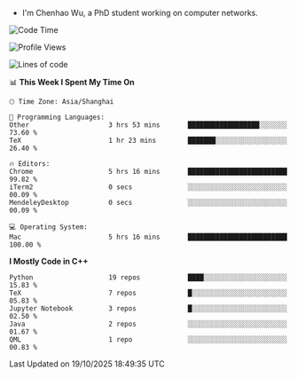 - I'm Chenhao Wu, a PhD student working on computer networks.

<!--START_SECTION:waka-->
![Code Time](http://img.shields.io/badge/Code%20Time-946%20hrs%2042%20mins-blue)

![Profile Views](http://img.shields.io/badge/Profile%20Views-0-blue)

![Lines of code](https://img.shields.io/badge/From%20Hello%20World%20I%27ve%20Written-12.4%20million%20lines%20of%20code-blue)

📊 **This Week I Spent My Time On** 

```text
🕑︎ Time Zone: Asia/Shanghai

💬 Programming Languages: 
Other                    3 hrs 53 mins       ██████████████████░░░░░░░   73.60 % 
TeX                      1 hr 23 mins        ███████░░░░░░░░░░░░░░░░░░   26.40 % 

🔥 Editors: 
Chrome                   5 hrs 16 mins       █████████████████████████   99.82 % 
iTerm2                   0 secs              ░░░░░░░░░░░░░░░░░░░░░░░░░   00.09 % 
MendeleyDesktop          0 secs              ░░░░░░░░░░░░░░░░░░░░░░░░░   00.09 % 

💻 Operating System: 
Mac                      5 hrs 16 mins       █████████████████████████   100.00 % 
```

**I Mostly Code in C++** 

```text
Python                   19 repos            ████░░░░░░░░░░░░░░░░░░░░░   15.83 % 
TeX                      7 repos             █░░░░░░░░░░░░░░░░░░░░░░░░   05.83 % 
Jupyter Notebook         3 repos             █░░░░░░░░░░░░░░░░░░░░░░░░   02.50 % 
Java                     2 repos             ░░░░░░░░░░░░░░░░░░░░░░░░░   01.67 % 
QML                      1 repo              ░░░░░░░░░░░░░░░░░░░░░░░░░   00.83 % 
```




 Last Updated on 19/10/2025 18:49:35 UTC
<!--END_SECTION:waka-->
